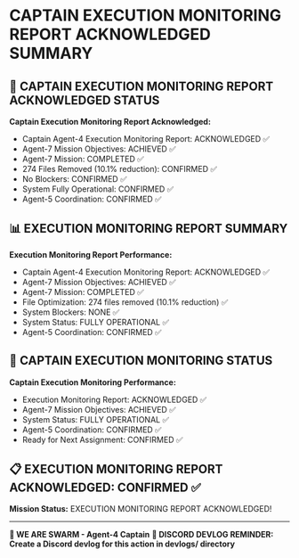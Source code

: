 # CAPTAIN EXECUTION MONITORING REPORT ACKNOWLEDGED SUMMARY

## 🎯 CAPTAIN EXECUTION MONITORING REPORT ACKNOWLEDGED STATUS

**Captain Execution Monitoring Report Acknowledged:**
- Captain Agent-4 Execution Monitoring Report: ACKNOWLEDGED ✅
- Agent-7 Mission Objectives: ACHIEVED ✅
- Agent-7 Mission: COMPLETED ✅
- 274 Files Removed (10.1% reduction): CONFIRMED ✅
- No Blockers: CONFIRMED ✅
- System Fully Operational: CONFIRMED ✅
- Agent-5 Coordination: CONFIRMED ✅

## 📊 EXECUTION MONITORING REPORT SUMMARY

**Execution Monitoring Report Performance:**
- Captain Agent-4 Execution Monitoring Report: ACKNOWLEDGED ✅
- Agent-7 Mission Objectives: ACHIEVED ✅
- Agent-7 Mission: COMPLETED ✅
- File Optimization: 274 files removed (10.1% reduction) ✅
- System Blockers: NONE ✅
- System Status: FULLY OPERATIONAL ✅
- Agent-5 Coordination: CONFIRMED ✅

## 🎯 CAPTAIN EXECUTION MONITORING STATUS

**Captain Execution Monitoring Performance:**
- Execution Monitoring Report: ACKNOWLEDGED ✅
- Agent-7 Mission Objectives: ACHIEVED ✅
- System Status: FULLY OPERATIONAL ✅
- Agent-5 Coordination: CONFIRMED ✅
- Ready for Next Assignment: CONFIRMED ✅

## 📋 EXECUTION MONITORING REPORT ACKNOWLEDGED: CONFIRMED ✅

**Mission Status:** EXECUTION MONITORING REPORT ACKNOWLEDGED!

---

**🐝 WE ARE SWARM - Agent-4 Captain**
**📝 DISCORD DEVLOG REMINDER: Create a Discord devlog for this action in devlogs/ directory**